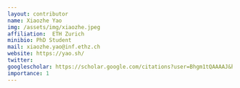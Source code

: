 ```yaml
---
layout: contributor
name: Xiaozhe Yao
img: /assets/img/xiaozhe.jpeg 
affiliation:  ETH Zurich 
minibio: PhD Student
mail: xiaozhe.yao@inf.ethz.ch
website: https://yao.sh/
twitter: 
googlescholar: https://scholar.google.com/citations?user=Bhgm1tQAAAAJ&hl=en
importance: 1
---
```


